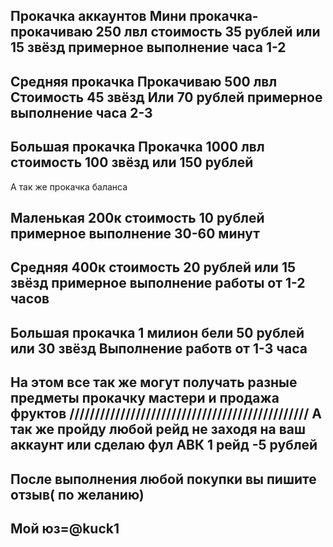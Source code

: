 Прокачка аккаунтов 
Мини прокачка- прокачиваю 250 лвл стоимость 35  рублей или 15 звёзд примерное выполнение часа 1-2
----------------------------------------------------
Средняя прокачка 
Прокачиваю 500 лвл 
Стоимость 45 звёзд 
Или 70 рублей примерное выполнение часа 2-3
----------------------------------------------------
Большая прокачка 
Прокачка 1000 лвл стоимость 100 звёзд или 150 рублей
----------------------------------------------------
А так же прокачка баланса 

Маленькая 200к стоимость 10 рублей примерное выполнение 30-60 минут
----------------------------------------------------
 Средняя 400к стоимость 20 рублей  или 15 звёзд  примерное выполнение работы от 1-2 часов
----------------------------------------------------
Большая прокачка 1 милион бели 50 рублей или 30 звёзд 
Выполнение работв от 1-3 часа
----------------------------------------------------
На этом все так же могут получать разные предметы прокачку мастери и продажа фруктов 
///////////////////////////////////////////////
А так же пройду любой рейд не заходя на ваш аккаунт или сделаю фул АВК 1 рейд -5 рублей 
----------------------------------------------------
После выполнения любой
 покупки вы пишите отзыв( по желанию)
----------------------------------------------------
Мой юз=@kuck1
----------------------------------------------------
